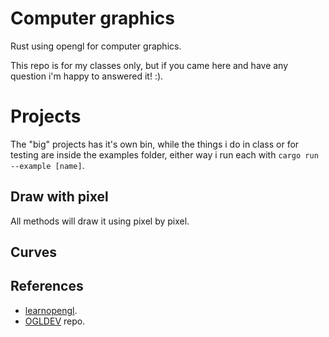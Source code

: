 # Computer graphics
Rust using opengl for computer graphics.

This repo is for my classes only, but if you came here and have any question i'm happy to answered it! :).

# Projects
The "big" projects has it's own bin, while the things i do in class
or for testing are inside the examples folder, either way i run
each with `cargo run --example [name]`.

## Draw with pixel
All methods will draw it using pixel by pixel.

## Curves

## References
- [learnopengl](https://learnopengl.com/).
- [OGLDEV](https://github.com/emeiri/ogldev/tree/master/tutorial06) repo.
